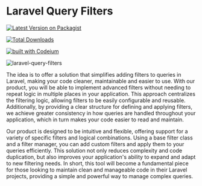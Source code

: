 # Laravel Query Filters

[![Latest Version on Packagist](https://img.shields.io/packagist/v/oscabrera/laravel-query-filters.svg?style=flat-square)](https://packagist.org/packages/oscabrera/laravel-query-filtersgsgs)

[![Total Downloads](https://img.shields.io/packagist/dt/oscabrera/laravel-query-filters.svg?style=flat-square)](https://packagist.org/packages/oscabrera/laravel-query-filtersgsgs)

[![built with Codeium](https://codeium.com/badges/main)](https://codeium.com)

![laravel-query-filters](https://socialify.git.ci/Oscabrera/laravel-query-filters/image?language=1&name=1&owner=1&pattern=Floating%20Cogs&theme=Auto)

The idea is to offer a solution that simplifies adding filters to queries in Laravel, making your code cleaner,
maintainable and easier to use. With our product, you will be able to implement advanced filters without needing to
repeat logic in multiple places in your application. This approach centralizes the filtering logic, allowing filters to
be easily configurable and reusable. Additionally, by providing a clear structure for defining and applying filters, we
achieve greater consistency in how queries are handled throughout your application, which in turn makes your code easier
to read and maintain.

Our product is designed to be intuitive and flexible, offering support for a variety of specific filters and logical
combinations. Using a base filter class and a filter manager, you can add custom filters and apply them to your queries
efficiently. This solution not only reduces complexity and code duplication, but also improves your application's
ability to expand and adapt to new filtering needs. In short, this tool will become a fundamental piece for those
looking to maintain clean and manageable code in their Laravel projects, providing a simple and powerful way to manage
complex queries.